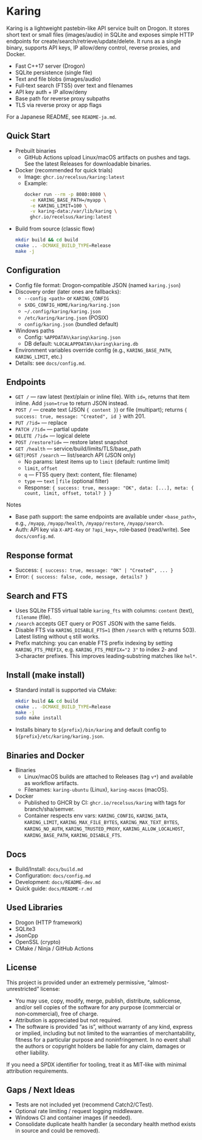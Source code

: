 Karing
=====

Karing is a lightweight pastebin-like API service built on Drogon. It stores short text or small files (images/audio) in SQLite and exposes simple HTTP endpoints for create/search/retrieve/update/delete. It runs as a single binary, supports API keys, IP allow/deny control, reverse proxies, and Docker.

- Fast C++17 server (Drogon)
- SQLite persistence (single file)
- Text and file blobs (images/audio)
- Full‑text search (FTS5) over text and filenames
- API key auth + IP allow/deny
- Base path for reverse proxy subpaths
- TLS via reverse proxy or app flags

For a Japanese README, see `README-ja.md`.

Quick Start
-----------

- Prebuilt binaries
  - GitHub Actions upload Linux/macOS artifacts on pushes and tags. See the latest Releases for downloadable binaries.
- Docker (recommended for quick trials)
  - Image: `ghcr.io/recelsus/karing:latest`
  - Example:
    ```bash
    docker run --rm -p 8080:8080 \
      -e KARING_BASE_PATH=/myapp \
      -e KARING_LIMIT=100 \
      -v karing-data:/var/lib/karing \
      ghcr.io/recelsus/karing:latest
    ```
- Build from source (classic flow)
  ```bash
  mkdir build && cd build
  cmake .. -DCMAKE_BUILD_TYPE=Release
  make -j
  ```

Configuration
-------------

- Config file format: Drogon‑compatible JSON (named `karing.json`)
- Discovery order (later ones are fallbacks):
  - `--config <path>` or `KARING_CONFIG`
  - `$XDG_CONFIG_HOME/karing/karing.json`
  - `~/.config/karing/karing.json`
  - `/etc/karing/karing.json` (POSIX)
  - `config/karing.json` (bundled default)
- Windows paths
  - Config: `%APPDATA%\karing\karing.json`
  - DB default: `%LOCALAPPDATA%\karing\karing.db`
- Environment variables override config (e.g., `KARING_BASE_PATH`, `KARING_LIMIT`, etc.)
- Details: see `docs/config.md`.

Endpoints
----------------------

- `GET /` — raw latest (text/plain or inline file). With `id=`, returns that item inline. Add `json=true` to return JSON instead.
- `POST /` — create text (JSON `{ content }`) or file (multipart); returns `{ success: true, message: "Created", id }` with 201.
- `PUT /?id=` — replace
- `PATCH /?id=` — partial update
- `DELETE /?id=` — logical delete
- `POST /restore?id=` — restore latest snapshot
- `GET /health` — service/build/limits/TLS/base_path
- `GET|POST /search` — list/search API (JSON only)
  - No params: latest items up to `limit` (default: runtime limit)
  - `limit`, `offset`
  - `q` — FTS5 query (text: content, file: filename)
  - `type` — `text` | `file` (optional filter)
  - Response: `{ success: true, message: "OK", data: [...], meta: { count, limit, offset, total? } }`

Notes
- Base path support: the same endpoints are available under `<base_path>`, e.g., `/myapp`, `/myapp/health`, `/myapp/restore`, `/myapp/search`.
- Auth: API key via `X-API-Key` or `?api_key=`, role‑based (read/write). See `docs/config.md`.

Response format
---------------

- Success: `{ success: true, message: "OK" | "Created", ... }`
- Error: `{ success: false, code, message, details? }`

Search and FTS
--------------

- Uses SQLite FTS5 virtual table `karing_fts` with columns: `content` (text), `filename` (file).
- `/search` accepts GET query or POST JSON with the same fields.
- Disable FTS via `KARING_DISABLE_FTS=1` (then `/search` with `q` returns 503). Latest listing without `q` still works.
- Prefix matching: you can enable FTS prefix indexing by setting `KARING_FTS_PREFIX`, e.g. `KARING_FTS_PREFIX="2 3"` to index 2‑ and 3‑character prefixes. This improves leading‑substring matches like `hel*`.

Install (make install)
----------------------

- Standard install is supported via CMake:
  ```bash
  mkdir build && cd build
  cmake .. -DCMAKE_BUILD_TYPE=Release
  make -j
  sudo make install
  ```
- Installs binary to `${prefix}/bin/karing` and default config to `${prefix}/etc/karing/karing.json`.

Binaries and Docker
-------------------

- Binaries
  - Linux/macOS builds are attached to Releases (tag `v*`) and available as workflow artifacts.
  - Filenames: `karing-ubuntu` (Linux), `karing-macos` (macOS).
- Docker
  - Published to GHCR by CI: `ghcr.io/recelsus/karing` with tags for branch/sha/semver.
  - Container respects env vars: `KARING_CONFIG`, `KARING_DATA`, `KARING_LIMIT`, `KARING_MAX_FILE_BYTES`, `KARING_MAX_TEXT_BYTES`, `KARING_NO_AUTH`, `KARING_TRUSTED_PROXY`, `KARING_ALLOW_LOCALHOST`, `KARING_BASE_PATH`, `KARING_DISABLE_FTS`.

Docs
----

- Build/Install: `docs/build.md`
- Configuration: `docs/config.md`
- Development: `docs/README-dev.md`
- Quick guide: `docs/README-r.md`

Used Libraries
--------------

- Drogon (HTTP framework)
- SQLite3
- JsonCpp
- OpenSSL (crypto)
- CMake / Ninja / GitHub Actions

License
-------

This project is provided under an extremely permissive, “almost-unrestricted” license:

- You may use, copy, modify, merge, publish, distribute, sublicense, and/or sell copies of the software for any purpose (commercial or non‑commercial), free of charge.
- Attribution is appreciated but not required.
- The software is provided “as is”, without warranty of any kind, express or implied, including but not limited to the warranties of merchantability, fitness for a particular purpose and noninfringement. In no event shall the authors or copyright holders be liable for any claim, damages or other liability.

If you need a SPDX identifier for tooling, treat it as MIT‑like with minimal attribution requirements.

Gaps / Next Ideas
-----------------

- Tests are not included yet (recommend Catch2/CTest).
- Optional rate limiting / request logging middleware.
- Windows CI and container images (if needed).
- Consolidate duplicate health handler (a secondary health method exists in source and could be removed).
